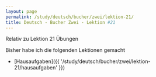```yaml
---
layout: page
permalink: /study/deutsch/bucher/zwei/lektion-21/
title: Deutsch - Bucher Zwei - Lektion #21
---
```


Relativ zu Lektion 21 Übungen

Bisher habe ich die folgenden Lektionen gemacht

* [Hausaufgaben]({{ '/study/deutsch/bucher/zwei/lektion-21/hausaufgaben' }})
